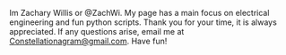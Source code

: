 Im Zachary Willis or @ZachWi.
My page has a main focus on electrical engineering and fun python scripts.
Thank you for your time, it is always appreciated.
If any questions arise, email me at Constellationagram@gmail.com.
Have fun!
